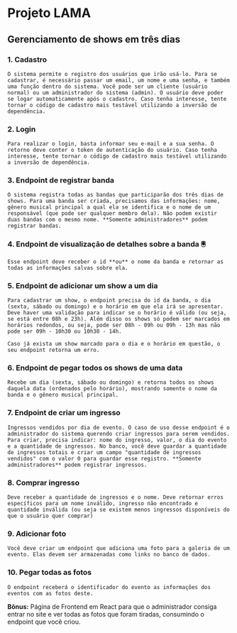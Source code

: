 # Projeto LAMA
## Gerenciamento de shows em três dias

### 1. Cadastro
    O sistema permite o registro dos usuários que irão usá-lo. Para se cadastrar, é necessário passar um email, um nome e uma senha, e também uma função dentro do sistema. Você pode ser um cliente (usuário normal) ou um administrador do sistema (admin). O usuário deve poder se logar automaticamente após o cadastro. Caso tenha interesse, tente tornar o código de cadastro mais testável utilizando a inversão de dependência.

### 2. Login
    Para realizar o login, basta informar seu e-mail e a sua senha. O retorno deve conter o token de autenticação do usuário. Caso tenha interesse, tente tornar o código de cadastro mais testável utilizando a inversão de dependência.

### 3. Endpoint de registrar banda
    O sistema registra todas as bandas que participarão dos três dias de shows. Para uma banda ser criada, precisamos das informações: nome, gênero musical principal a qual ela se identifica e o nome de um responsável (que pode ser qualquer membro dela). Não podem existir duas bandas com o mesmo nome. **Somente administradores** podem registrar bandas.

### 4. Endpoint de visualização de detalhes sobre a banda 🖲
    Esse endpoint deve receber o id **ou** o nome da banda e retornar as todas as informações salvas sobre ela.

### 5. Endpoint de adicionar um show a um dia
    Para cadastrar um show, o endpoint precisa do id da banda, o dia (sexta, sábado ou domingo) e o horário em que ela irá se apresentar. Deve haver uma validação para indicar se o horário é válido (ou seja, se está entre 08h e 23h). Além disso os shows só podem ser marcados em horários redondos, ou seja, pode ser 08h - 09h ou 09h - 13h mas não pode ser 09h - 10h30 ou 10h30 - 14h.

    Caso já exista um show marcado para o dia e o horário em questão, o seu endpoint retorna um erro.

### 6. Endpoint de pegar todos os shows de uma data
    Recebe um dia (sexta, sábado ou domingo) e retorna todos os shows daquela data (ordenados pelo horário), mostrando somente o nome da banda e o gênero musical principal.

### 7. Endpoint de criar um ingresso
    Ingressos vendidos por dia de evento. O caso de uso desse endpoint é o administrador do sistema querendo criar ingressos para serem vendidos. Para criar, precisa indicar: nome do ingresso, valor, o dia do evento e a quantidade de ingressos. No banco, você deve guardar a quantidade de ingressos totais e criar um campo "quantidade de ingressos vendidos" com o valor 0 para guardar esse registro. **Somente administradores** podem registrar ingressos.

### 8. Comprar ingresso
    Deve receber a quantidade de ingressos e o nome. Deve retornar erros específicos para um nome inválido, ingresso não encontrado e quantidade inválida (ou seja se existem menos ingressos disponíveis do que o usuário quer comprar)

### 9.  Adicionar foto
    Você deve criar um endpoint que adiciona uma foto para a galeria de um evento. Elas devem ser armazenadas como links no banco de dados.

### 10. Pegar todas as fotos
    O endpoint receberá o identificador do evento as informações dos eventos com as fotos deste.

**Bônus:** Página de Frontend em React para que o administrador consiga entrar no site e ver todas as fotos que foram tiradas, consumindo o endpoint que você criou.